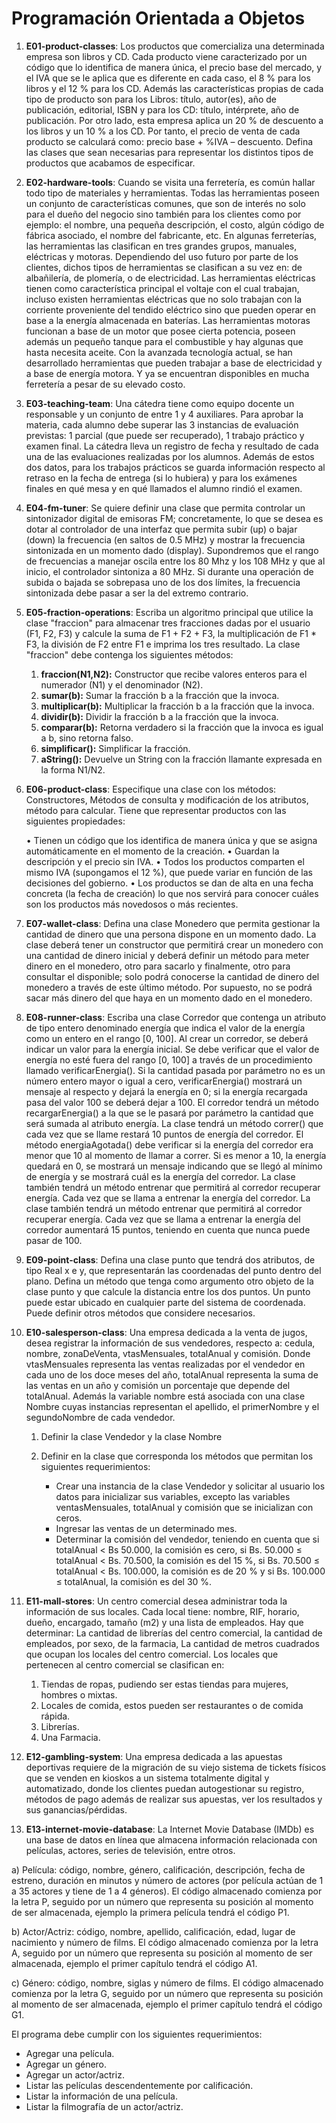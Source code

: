 # Programación Orientada a Objetos

1) **E01-product-classes**: Los productos que comercializa una determinada empresa son libros y CD. Cada producto viene caracterizado por un código que lo identifica de manera única, el precio base del mercado, y el IVA que se le aplica que es diferente en cada caso, el 8 % para los libros y el 12 % para los CD. Además las características propias de cada tipo de producto son para los Libros: título, autor(es), año de publicación, editorial, ISBN y para los CD: título, intérprete, año de publicación. Por otro lado, esta empresa aplica un 20 % de descuento a los libros y un 10 % a los CD. Por tanto, el precio de venta de cada producto se calculará como: precio base + %IVA – descuento. Defina las clases que sean necesarias para representar los distintos tipos de productos que acabamos de especificar.

2) **E02-hardware-tools**: Cuando se visita una ferretería, es común hallar todo tipo de materiales y herramientas. Todas las herramientas poseen un conjunto de características comunes, que son de interés no solo para el dueño del negocio sino también para los clientes como por ejemplo: el nombre, una pequeña descripción, el costo, algún código de fábrica asociado, el nombre del fabricante, etc. En algunas ferreterías, las herramientas las clasifican en tres grandes grupos, manuales, eléctricas y motoras. Dependiendo del uso futuro por parte de los clientes, dichos tipos de herramientas se clasifican a su vez en: de albañilería, de plomería, o de electricidad. Las herramientas eléctricas tienen como característica principal el voltaje con el cual trabajan, incluso existen herramientas eléctricas que no solo trabajan con la corriente proveniente del tendido eléctrico sino que pueden operar en base a la energía almacenada en baterías. Las herramientas motoras funcionan a base de un motor que posee cierta potencia, poseen además un pequeño tanque para el combustible y hay algunas que hasta necesita aceite. Con la avanzada tecnología actual, se han desarrollado herramientas que pueden trabajar a base de electricidad y a base de energía motora. Y ya se encuentran disponibles en mucha ferretería a pesar de su elevado costo.

3) **E03-teaching-team**: Una cátedra tiene como equipo docente un responsable y un conjunto de entre 1 y 4 auxiliares. Para aprobar la materia, cada alumno debe superar las 3 instancias de evaluación previstas: 1 parcial (que puede ser recuperado), 1 trabajo práctico y examen final. La cátedra lleva un registro de fecha y resultado de cada una de las evaluaciones realizadas por los alumnos. Además de estos dos datos, para los trabajos prácticos se guarda información respecto al retraso en la fecha de entrega (si lo hubiera) y para los exámenes finales en qué mesa y en qué llamados el alumno rindió el examen.

4) **E04-fm-tuner**: Se quiere definir una clase que permita controlar un sintonizador digital de emisoras FM; concretamente, lo que se desea es dotar al controlador de una interfaz que permita subir (up) o bajar (down) la frecuencia (en saltos de 0.5 MHz) y mostrar la frecuencia sintonizada en un momento dado (display). Supondremos que el rango de frecuencias a manejar oscila entre los 80 Mhz y los 108 MHz y que al inicio, el controlador sintoniza a 80 MHz. Si durante una operación de subida o bajada se sobrepasa uno de los dos límites, la frecuencia sintonizada debe pasar a ser la del extremo contrario.

5) **E05-fraction-operations**: Escriba un algoritmo principal que utilice la clase "fraccion"  para almacenar tres fracciones dadas por el usuario (F1, F2, F3) y calcule la suma de F1 + F2 + F3, la multiplicación de F1 * F3, la división de F2 entre F1 e imprima los tres resultado. La clase "fraccion" debe contenga los siguientes métodos:

	1. **fraccion(N1,N2):** Constructor que recibe valores enteros para el numerador (N1) y el denominador (N2).
	2. **sumar(b):** Sumar la fracción b a la fracción que la invoca.
	3. **multiplicar(b):** Multiplicar la fracción b a la fracción que la invoca.
	4. **dividir(b):** Dividir la fracción b a la fracción que la invoca.
	5. **comparar(b):** Retorna verdadero si la fracción que la invoca es igual a b, sino retorna falso.
	6. **simplificar():** Simplificar la fracción.
	7. **aString():** Devuelve un String con la fracción llamante expresada en la forma N1/N2.

6) **E06-product-class**: Especifique una clase con los métodos: Constructores, Métodos de consulta y modificación de los atributos, método para calcular. Tiene que representar productos con las siguientes propiedades:

	• Tienen un código que los identifica de manera única y que se asigna automáticamente en el momento de la creación.
	• Guardan la descripción y el precio sin IVA.
	• Todos los productos comparten el mismo IVA (supongamos el 12 %), que puede variar en función de las decisiones del gobierno.
	• Los productos se dan de alta en una fecha concreta (la fecha de creación) lo que nos servirá para conocer cuáles son los productos más novedosos o más recientes.

7) **E07-wallet-class**: Defina una clase Monedero que permita gestionar la cantidad de dinero que una persona dispone en un momento dado. La clase deberá tener un constructor que permitirá crear un monedero con una cantidad de dinero inicial y deberá definir un método para meter dinero en el monedero, otro para sacarlo y finalmente, otro para consultar el disponible; solo podrá conocerse la cantidad de dinero del monedero a través de este último método. Por supuesto, no se podrá sacar más dinero del que haya en un momento dado en el monedero.

8) **E08-runner-class**: Escriba una clase Corredor que contenga un atributo de tipo entero denominado energía que indica el valor de la energía como un entero en el rango [0, 100]. Al crear un corredor, se deberá indicar un valor para la energía inicial. Se debe verificar que el valor de energía no esté fuera del rango [0, 100] a través de un procedimiento llamado verificarEnergia(). Si la cantidad pasada por parámetro no es un número entero mayor o igual a cero, verificarEnergia() mostrará un mensaje al respecto y dejará la energía en 0; si la energía recargada pasa del valor 100 se deberá dejar a 100. El corredor tendrá un método recargarEnergia() a la que se le pasará por parámetro la cantidad que será sumada al atributo energía. La clase tendrá un método correr() que cada vez que se llame restará 10 puntos de energía del corredor. El método energiaAgotada() debe verificar si la energía del corredor era menor que 10 al momento de llamar a correr. Si es menor a 10, la energía quedará en 0, se mostrará un mensaje indicando que se llegó al mínimo de energía y se mostrará cuál es la energía del corredor. La clase también tendrá un método entrenar que permitirá al corredor recuperar energía. Cada vez que se llama a entrenar la energía del corredor. La clase también tendrá un método entrenar que permitirá al corredor recuperar energía. Cada vez que se llama a entrenar la energía del corredor aumentará 15 puntos, teniendo en cuenta que nunca puede pasar de 100.

9) **E09-point-class**: Defina una clase punto que tendrá dos atributos, de tipo Real x e y, que representarán las coordenadas del punto dentro del plano. Defina un método que tenga como argumento otro objeto de la clase punto y que calcule la distancia entre los dos puntos. Un punto puede estar ubicado en cualquier parte del sistema de coordenada. Puede definir otros métodos que considere necesarios.

10) **E10-salesperson-class**: Una empresa dedicada a la venta de jugos, desea registrar la información de sus vendedores, respecto a: cedula, nombre, zonaDeVenta, vtasMensuales, totalAnual y comisión. Donde vtasMensuales representa las ventas realizadas por el vendedor en cada uno de los doce meses del año, totalAnual representa la suma de las ventas en un año y comisión un porcentaje que depende del totalAnual. Además la variable nombre está asociada con una clase Nombre cuyas instancias representan el apellido, el primerNombre y el segundoNombre de cada vendedor.

	1. Definir la clase Vendedor y la clase Nombre
	2. Definir en la clase que corresponda los métodos que permitan los siguientes requerimientos:
	
		- Crear una instancia de la clase Vendedor y solicitar al usuario los datos para inicializar sus variables, excepto las variables ventasMensuales, totalAnual y comisión que se inicializan con ceros.
		- Ingresar las ventas de un determinado mes.
		- Determinar la comisión del vendedor, teniendo en cuenta que si totalAnual < Bs 50.000, la comisión es cero, si Bs. 50.000 ≤ totalAnual < Bs. 70.500, la comisión es del 15 %, si Bs. 70.500 ≤ totalAnual < Bs. 100.000, la comisión es de 20 % y si Bs. 100.000 ≤ totalAnual, la comisión es del 30 %.

11) **E11-mall-stores**: Un centro comercial desea administrar toda la información de sus locales. Cada local tiene: nombre, RIF, horario, dueño, encargado, tamaño (m2) y una lista de empleados. Hay que determinar: La cantidad de librerías del centro comercial, la cantidad de empleados, por sexo, de la farmacia, La cantidad de metros cuadrados que ocupan los locales del centro comercial. Los locales que pertenecen al centro comercial se clasifican en: 

	1. Tiendas de ropas, pudiendo ser estas tiendas para mujeres, hombres o mixtas.
	2. Locales de comida, estos pueden ser restaurantes o de comida rápida.
	3. Librerías.
	4. Una Farmacia. 

12) **E12-gambling-system**: Una empresa dedicada a las apuestas deportivas requiere de la migración de su viejo sistema de tickets físicos que se venden en kioskos a un sistema totalmente digital y automatizado, donde los clientes puedan autogestionar su registro, métodos de pago además de realizar sus apuestas, ver los resultados y sus ganancias/pérdidas.

13) **E13-internet-movie-database**: La Internet Movie Database (IMDb) es una base de datos en línea que almacena información relacionada con películas, actores, series de televisión, entre otros. 

a) Película: código, nombre, género, calificación, descripción, fecha de estreno, duración en minutos y número de actores (por película actúan de 1 a 35 actores y tiene de 1 a 4 géneros). El código almacenado comienza por la letra P, seguido por un número que representa su posición al momento de ser almacenada, ejemplo la primera película tendrá el código P1.

b) Actor/Actriz: código, nombre, apellido, calificación, edad, lugar de nacimiento y número de films. El código almacenado comienza por la letra A, seguido por un número que representa su posición al momento de ser almacenada, ejemplo el primer capítulo tendrá el código A1. 

c) Género: código, nombre, siglas y número de films. El código almacenado comienza por la letra G, seguido por un número que representa su posición al momento de ser almacenada, ejemplo el primer capítulo tendrá el código G1. 

El programa debe cumplir con los siguientes requerimientos:

- Agregar una película.
- Agregar un género.
- Agregar un actor/actriz.
- Listar las películas descendentemente por calificación.
- Listar la información de una película.
- Listar la filmografía de un actor/actriz.
